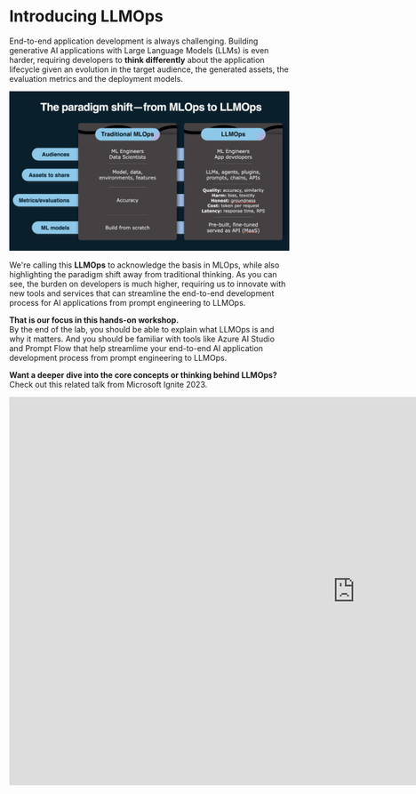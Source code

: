 # Introducing LLMOps

End-to-end application development is always challenging. Building generative AI applications with Large Language Models (LLMs) is even harder, requiring developers to **think differently** about the application lifecycle given an evolution in the target audience, the generated assets, the evaluation metrics and the deployment models.

![](./img/concepts/01-llmops-shift.png)

We're calling this **LLMOps** to acknowledge the basis in MLOps, while also highlighting the paradigm shift away from traditional thinking. As you can see, the burden on developers is much higher, requiring us to innovate with new tools and services that can streamline the end-to-end development process for AI applications from prompt engineering to LLMOps.

**That is our focus in this hands-on workshop.**  <br/>By the end of the lab, you should be able to explain what LLMOps is and why it matters. And you should be familiar with tools like Azure AI Studio and Prompt Flow that help streamlime your end-to-end AI application development process from prompt engineering to LLMOps. 

**Want a deeper dive into the core concepts or thinking behind LLMOps?** <br/>Check out this related talk from Microsoft Ignite 2023.

<iframe width="1243" height="699" src="https://www.youtube.com/embed/DdOylyrTOWg" title="End-to-End AI App Development: Prompt Engineering to LLMOps | BRK203" frameborder="0" allow="accelerometer; autoplay; clipboard-write; encrypted-media; gyroscope; picture-in-picture; web-share" allowfullscreen></iframe>

